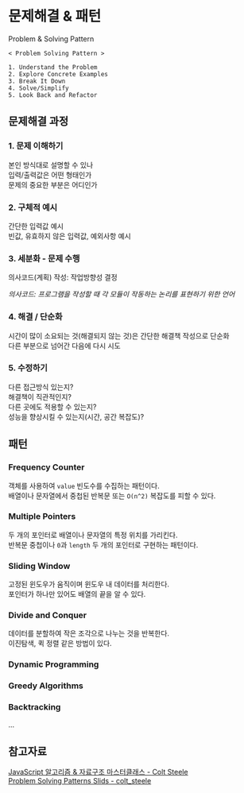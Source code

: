 # 문제해결 & 패턴
Problem & Solving Pattern

```
< Problem Solving Pattern >

1. Understand the Problem
2. Explore Concrete Examples
3. Break It Down
4. Solve/Simplify
5. Look Back and Refactor
```

문제해결 과정
--
### 1. 문제 이해하기
본인 방식대로 설명할 수 있나    
입력/출력값은 어떤 형태인가   
문제의 중요한 부분은 어디인가    

### 2. 구체적 예시
간단한 입력값 예시    
빈값, 유효하지 않은 입력값, 예외사항 예시   
	
### 3. 세분화 - 문제 수행
의사코드(계획) 작성: 작업방향성 결정   

*의사코드: 프로그램을 작성할 때 각 모듈이 작동하는 논리를 표현하기 위한 언어* 

### 4. 해결 / 단순화
시간이 많이 소요되는 것(해결되지 않는 것)은 간단한 해결책 작성으로 단순화   
다른 부분으로 넘어간 다음에 다시 시도   

### 5. 수정하기
다른 접근방식 있는지?    
해결책이 직관적인지?   
다른 곳에도 적용할 수 있는지?    
성능을 향상시킬 수 있는지(시간, 공간 복잡도)?    

패턴
--
### Frequency Counter   
객체를 사용하여 `value` 빈도수를 수집하는 패턴이다.   
배열이나 문자열에서 중첩된 반복문 또는 `O(n^2)` 복잡도를 피할 수 있다.

### Multiple Pointers   
두 개의 포인터로 배열이나 문자열의 특정 위치를 가리킨다.    
반복문 중첩이나 `0`과 `length` 두 개의 포인터로 구현하는 패턴이다. 

### Sliding Window    
고정된 윈도우가 움직이며 윈도우 내 데이터를 처리한다.   
포인터가 하나만 있어도 배열의 끝을 알 수 있다.  

### Divide and Conquer    
데이터를 분할하여 작은 조각으로 나누는 것을 반복한다.   
이진탐색, 퀵 정렬 같은 방법이 있다.   

### Dynamic Programming   
### Greedy Algorithms   
### Backtracking    
...

참고자료
--
[JavaScript 알고리즘 & 자료구조 마스터클래스 - Colt Steele](https://www.udemy.com/course/best-javascript-data-structures/?couponCode=SKILLS4SALEA)  
[Problem Solving Patterns Slids - colt_steele](https://cs.slides.com/colt_steele/problem-solving-patterns#/33)
